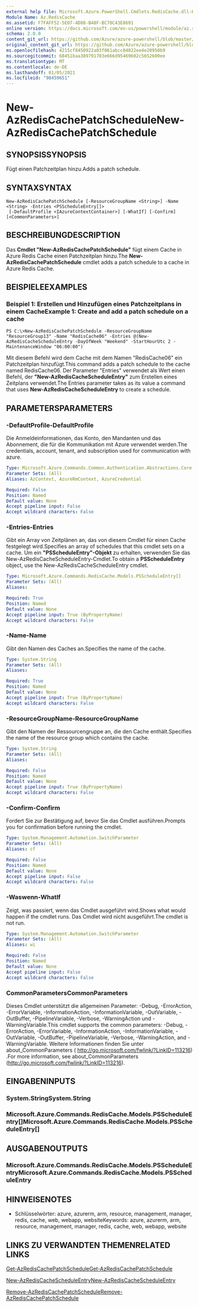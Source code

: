 ```yaml
---
external help file: Microsoft.Azure.PowerShell.Cmdlets.RedisCache.dll-Help.xml
Module Name: Az.RedisCache
ms.assetid: F7FAFF52-5E07-4D88-B48F-BC70C43E8691
online version: https://docs.microsoft.com/en-us/powershell/module/az.rediscache/new-azrediscachepatchschedule
schema: 2.0.0
content_git_url: https://github.com/Azure/azure-powershell/blob/master/src/RedisCache/RedisCache/help/New-AzRedisCachePatchSchedule.md
original_content_git_url: https://github.com/Azure/azure-powershell/blob/master/src/RedisCache/RedisCache/help/New-AzRedisCachePatchSchedule.md
ms.openlocfilehash: 4215cf8450922a03f061abcc04022ee4e20950b9
ms.sourcegitcommit: 68451baa389791703e666d95469602c5652609ee
ms.translationtype: MT
ms.contentlocale: de-DE
ms.lasthandoff: 01/05/2021
ms.locfileid: "98459651"
---
```

# <span data-ttu-id="9ec68-101">New-AzRedisCachePatchSchedule</span><span class="sxs-lookup"><span data-stu-id="9ec68-101">New-AzRedisCachePatchSchedule</span></span>

## <span data-ttu-id="9ec68-102">SYNOPSIS</span><span class="sxs-lookup"><span data-stu-id="9ec68-102">SYNOPSIS</span></span>
<span data-ttu-id="9ec68-103">Fügt einen Patchzeitplan hinzu.</span><span class="sxs-lookup"><span data-stu-id="9ec68-103">Adds a patch schedule.</span></span>

## <span data-ttu-id="9ec68-104">SYNTAX</span><span class="sxs-lookup"><span data-stu-id="9ec68-104">SYNTAX</span></span>

```
New-AzRedisCachePatchSchedule [-ResourceGroupName <String>] -Name <String> -Entries <PSScheduleEntry[]>
 [-DefaultProfile <IAzureContextContainer>] [-WhatIf] [-Confirm] [<CommonParameters>]
```

## <span data-ttu-id="9ec68-105">BESCHREIBUNG</span><span class="sxs-lookup"><span data-stu-id="9ec68-105">DESCRIPTION</span></span>
<span data-ttu-id="9ec68-106">Das **Cmdlet "New-AzRedisCachePatchSchedule"** fügt einem Cache in Azure Redis Cache einen Patchzeitplan hinzu.</span><span class="sxs-lookup"><span data-stu-id="9ec68-106">The **New-AzRedisCachePatchSchedule** cmdlet adds a patch schedule to a cache in Azure Redis Cache.</span></span>

## <span data-ttu-id="9ec68-107">BEISPIELE</span><span class="sxs-lookup"><span data-stu-id="9ec68-107">EXAMPLES</span></span>

### <span data-ttu-id="9ec68-108">Beispiel 1: Erstellen und Hinzufügen eines Patchzeitplans in einem Cache</span><span class="sxs-lookup"><span data-stu-id="9ec68-108">Example 1: Create and add a patch schedule on a cache</span></span>
```
PS C:\>New-AzRedisCachePatchSchedule -ResourceGroupName "ResourceGroup13" -Name "RedisCache06" -Entries @(New-AzRedisCacheScheduleEntry -DayOfWeek "Weekend" -StartHourUtc 2 -MaintenanceWindow "06:00:00")
```

<span data-ttu-id="9ec68-109">Mit diesem Befehl wird dem Cache mit dem Namen "RedisCache06" ein Patchzeitplan hinzufügt.</span><span class="sxs-lookup"><span data-stu-id="9ec68-109">This command adds a patch schedule to the cache named RedisCache06.</span></span>
<span data-ttu-id="9ec68-110">Der Parameter "Entries" verwendet als Wert einen Befehl, der **"New-AzRedisCacheScheduleEntry"** zum Erstellen eines Zeitplans verwendet.</span><span class="sxs-lookup"><span data-stu-id="9ec68-110">The Entries parameter takes as its value a command that uses **New-AzRedisCacheScheduleEntry** to create a schedule.</span></span>

## <span data-ttu-id="9ec68-111">PARAMETERS</span><span class="sxs-lookup"><span data-stu-id="9ec68-111">PARAMETERS</span></span>

### <span data-ttu-id="9ec68-112">-DefaultProfile</span><span class="sxs-lookup"><span data-stu-id="9ec68-112">-DefaultProfile</span></span>
<span data-ttu-id="9ec68-113">Die Anmeldeinformationen, das Konto, den Mandanten und das Abonnement, die für die Kommunikation mit Azure verwendet werden.</span><span class="sxs-lookup"><span data-stu-id="9ec68-113">The credentials, account, tenant, and subscription used for communication with azure.</span></span>

```yaml
Type: Microsoft.Azure.Commands.Common.Authentication.Abstractions.Core.IAzureContextContainer
Parameter Sets: (All)
Aliases: AzContext, AzureRmContext, AzureCredential

Required: False
Position: Named
Default value: None
Accept pipeline input: False
Accept wildcard characters: False
```

### <span data-ttu-id="9ec68-114">-Entries</span><span class="sxs-lookup"><span data-stu-id="9ec68-114">-Entries</span></span>
<span data-ttu-id="9ec68-115">Gibt ein Array von Zeitplänen an, das von diesem Cmdlet für einen Cache festgelegt wird.</span><span class="sxs-lookup"><span data-stu-id="9ec68-115">Specifies an array of schedules that this cmdlet sets on a cache.</span></span> <span data-ttu-id="9ec68-116">Um ein **"PSScheduleEntry"-Objekt** zu erhalten, verwenden Sie das New-AzRedisCacheScheduleEntry-Cmdlet.</span><span class="sxs-lookup"><span data-stu-id="9ec68-116">To obtain a **PSScheduleEntry** object, use the New-AzRedisCacheScheduleEntry cmdlet.</span></span>

```yaml
Type: Microsoft.Azure.Commands.RedisCache.Models.PSScheduleEntry[]
Parameter Sets: (All)
Aliases:

Required: True
Position: Named
Default value: None
Accept pipeline input: True (ByPropertyName)
Accept wildcard characters: False
```

### <span data-ttu-id="9ec68-117">-Name</span><span class="sxs-lookup"><span data-stu-id="9ec68-117">-Name</span></span>
<span data-ttu-id="9ec68-118">Gibt den Namen des Caches an.</span><span class="sxs-lookup"><span data-stu-id="9ec68-118">Specifies the name of the cache.</span></span>

```yaml
Type: System.String
Parameter Sets: (All)
Aliases:

Required: True
Position: Named
Default value: None
Accept pipeline input: True (ByPropertyName)
Accept wildcard characters: False
```

### <span data-ttu-id="9ec68-119">-ResourceGroupName</span><span class="sxs-lookup"><span data-stu-id="9ec68-119">-ResourceGroupName</span></span>
<span data-ttu-id="9ec68-120">Gibt den Namen der Ressourcengruppe an, die den Cache enthält.</span><span class="sxs-lookup"><span data-stu-id="9ec68-120">Specifies the name of the resource group which contains the cache.</span></span>

```yaml
Type: System.String
Parameter Sets: (All)
Aliases:

Required: False
Position: Named
Default value: None
Accept pipeline input: True (ByPropertyName)
Accept wildcard characters: False
```

### <span data-ttu-id="9ec68-121">-Confirm</span><span class="sxs-lookup"><span data-stu-id="9ec68-121">-Confirm</span></span>
<span data-ttu-id="9ec68-122">Fordert Sie zur Bestätigung auf, bevor Sie das Cmdlet ausführen.</span><span class="sxs-lookup"><span data-stu-id="9ec68-122">Prompts you for confirmation before running the cmdlet.</span></span>

```yaml
Type: System.Management.Automation.SwitchParameter
Parameter Sets: (All)
Aliases: cf

Required: False
Position: Named
Default value: None
Accept pipeline input: False
Accept wildcard characters: False
```

### <span data-ttu-id="9ec68-123">-Waswenn</span><span class="sxs-lookup"><span data-stu-id="9ec68-123">-WhatIf</span></span>
<span data-ttu-id="9ec68-124">Zeigt, was passiert, wenn das Cmdlet ausgeführt wird.</span><span class="sxs-lookup"><span data-stu-id="9ec68-124">Shows what would happen if the cmdlet runs.</span></span> <span data-ttu-id="9ec68-125">Das Cmdlet wird nicht ausgeführt.</span><span class="sxs-lookup"><span data-stu-id="9ec68-125">The cmdlet is not run.</span></span>

```yaml
Type: System.Management.Automation.SwitchParameter
Parameter Sets: (All)
Aliases: wi

Required: False
Position: Named
Default value: None
Accept pipeline input: False
Accept wildcard characters: False
```

### <span data-ttu-id="9ec68-126">CommonParameters</span><span class="sxs-lookup"><span data-stu-id="9ec68-126">CommonParameters</span></span>
<span data-ttu-id="9ec68-127">Dieses Cmdlet unterstützt die allgemeinen Parameter: -Debug, -ErrorAction, -ErrorVariable, -InformationAction, -InformationVariable, -OutVariable, -OutBuffer, -PipelineVariable, -Verbose, -WarningAction und -WarningVariable.</span><span class="sxs-lookup"><span data-stu-id="9ec68-127">This cmdlet supports the common parameters: -Debug, -ErrorAction, -ErrorVariable, -InformationAction, -InformationVariable, -OutVariable, -OutBuffer, -PipelineVariable, -Verbose, -WarningAction, and -WarningVariable.</span></span> <span data-ttu-id="9ec68-128">Weitere Informationen finden Sie unter about_CommonParameters ( http://go.microsoft.com/fwlink/?LinkID=113216) .</span><span class="sxs-lookup"><span data-stu-id="9ec68-128">For more information, see about_CommonParameters (http://go.microsoft.com/fwlink/?LinkID=113216).</span></span>

## <span data-ttu-id="9ec68-129">EINGABEN</span><span class="sxs-lookup"><span data-stu-id="9ec68-129">INPUTS</span></span>

### <span data-ttu-id="9ec68-130">System.String</span><span class="sxs-lookup"><span data-stu-id="9ec68-130">System.String</span></span>

### <span data-ttu-id="9ec68-131">Microsoft.Azure.Commands.RedisCache.Models.PSScheduleEntry[]</span><span class="sxs-lookup"><span data-stu-id="9ec68-131">Microsoft.Azure.Commands.RedisCache.Models.PSScheduleEntry[]</span></span>

## <span data-ttu-id="9ec68-132">AUSGABEN</span><span class="sxs-lookup"><span data-stu-id="9ec68-132">OUTPUTS</span></span>

### <span data-ttu-id="9ec68-133">Microsoft.Azure.Commands.RedisCache.Models.PSScheduleEntry</span><span class="sxs-lookup"><span data-stu-id="9ec68-133">Microsoft.Azure.Commands.RedisCache.Models.PSScheduleEntry</span></span>

## <span data-ttu-id="9ec68-134">HINWEISE</span><span class="sxs-lookup"><span data-stu-id="9ec68-134">NOTES</span></span>
* <span data-ttu-id="9ec68-135">Schlüsselwörter: azure, azurerm, arm, resource, management, manager, redis, cache, web, webapp, website</span><span class="sxs-lookup"><span data-stu-id="9ec68-135">Keywords: azure, azurerm, arm, resource, management, manager, redis, cache, web, webapp, website</span></span>

## <span data-ttu-id="9ec68-136">LINKS ZU VERWANDTEN THEMEN</span><span class="sxs-lookup"><span data-stu-id="9ec68-136">RELATED LINKS</span></span>

[<span data-ttu-id="9ec68-137">Get-AzRedisCachePatchSchedule</span><span class="sxs-lookup"><span data-stu-id="9ec68-137">Get-AzRedisCachePatchSchedule</span></span>](./Get-AzRedisCachePatchSchedule.md)

[<span data-ttu-id="9ec68-138">New-AzRedisCacheScheduleEntry</span><span class="sxs-lookup"><span data-stu-id="9ec68-138">New-AzRedisCacheScheduleEntry</span></span>](./New-AzRedisCacheScheduleEntry.md)

[<span data-ttu-id="9ec68-139">Remove-AzRedisCachePatchSchedule</span><span class="sxs-lookup"><span data-stu-id="9ec68-139">Remove-AzRedisCachePatchSchedule</span></span>](./Remove-AzRedisCachePatchSchedule.md)


